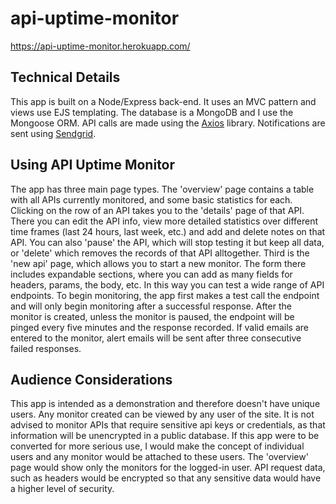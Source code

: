# api-uptime-monitor
https://api-uptime-monitor.herokuapp.com/

## Technical Details

This app is built on a Node/Express back-end. It uses an MVC pattern and views use EJS templating. The database is a MongoDB and I use the Mongoose ORM. API calls are made using the [Axios](https://www.npmjs.com/package/axios) library. Notifications are sent using [Sendgrid](https://sendgrid.com/docs/for-developers/sending-email/).

## Using API Uptime Monitor

The app has three main page types. The 'overview' page contains a table with all APIs currently monitored, and some basic statistics for each. Clicking on the row of an API takes you to the 'details' page of that API. There you can edit the API info, view more detailed statistics over different time frames (last 24 hours, last week, etc.) and add and delete notes on that API. You can also 'pause' the API, which will stop testing it but keep all data, or 'delete' which removes the records of that API alltogether. Third is the 'new api' page, which allows you to start a new monitor. The form there includes expandable sections, where you can add as many fields for headers, params, the body, etc. In this way you can test a wide range of API endpoints. To begin monitoring, the app first makes a test call the endpoint and will only begin monitoring after a successful response. After the monitor is created, unless the monitor is paused, the endpoint will be pinged every five minutes and the response recorded. If valid emails are entered to the monitor, alert emails will be sent after three consecutive failed responses.

## Audience Considerations

This app is intended as a demonstration and therefore doesn't have unique users. Any monitor created can be viewed by any user of the site. It is not advised to monitor APIs that require sensitive api keys or credentials, as that information will be unencrypted in a public database. If this app were to be converted for more serious use, I would make the concept of individual users and any monitor would be attached to these users. The 'overview' page would show only the monitors for the logged-in user. API request data, such as headers would be encrypted so that any sensitive data would have a higher level of security.
